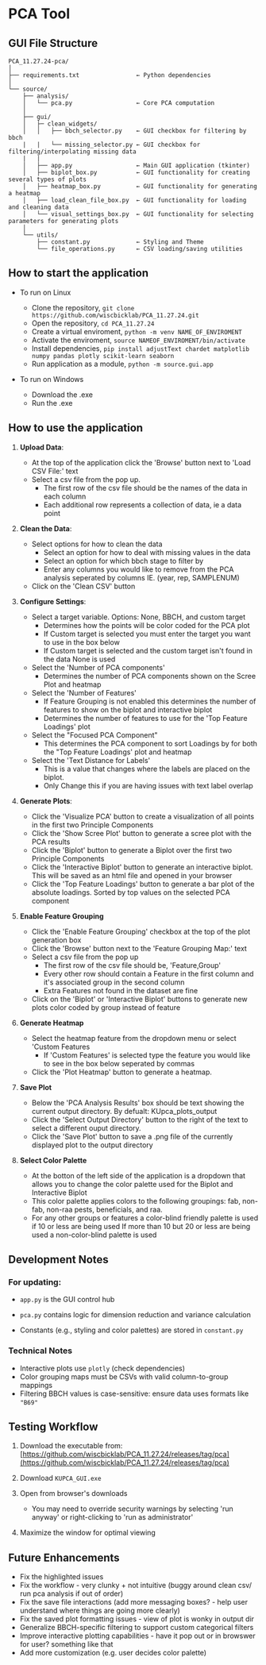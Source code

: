 # PCA Tool

## GUI File Structure

```
PCA_11.27.24-pca/
│
├── requirements.txt                ← Python dependencies
│
└── source/
    ├── analysis/
    │   └── pca.py                  ← Core PCA computation
    │
    ├── gui/
    │   ├─ clean_widgets/
    │   │   ├── bbch_selector.py    ← GUI checkbox for filtering by bbch
    |   |   └── missing_selector.py ← GUI checkbox for filtering/interpolating missing data
    |   |
    │   ├── app.py                  ← Main GUI application (tkinter)   
    │   ├── biplot_box.py           ← GUI functionality for creating several types of plots
    │   ├── heatmap_box.py          ← GUI functionality for generating a heatmap
    │   ├── load_clean_file_box.py  ← GUI functionality for loading and cleaning data
    │   └── visual_settings_box.py  ← GUI functionality for selecting parameters for generating plots
    │
    └── utils/
        ├── constant.py             ← Styling and Theme 
        └── file_operations.py      ← CSV loading/saving utilities
```

## How to start the application

- To run on Linux
  - Clone the repository, ```git clone https://github.com/wiscbicklab/PCA_11.27.24.git```
  - Open the repository, ```cd PCA_11.27.24```
  - Create a virtual enviroment, ```python -m venv NAME_OF_ENVIROMENT```
  - Activate the enviroment, ```source NAMEOF_ENVIROMENT/bin/activate```
  - Install dependencies, ```pip install adjustText chardet matplotlib numpy pandas plotly scikit-learn seaborn```
  - Run application as a module, ```python -m source.gui.app```
    
- To run on Windows
  - Download the .exe
  - Run the .exe

## How to use the application

1. **Upload Data**:
    
    - At the top of the application click the 'Browse' button next to 'Load CSV File:' text
    - Select a csv file from the pop up.
      - The first row of the csv file should be the names of the data in each column
      - Each additional row represents a collection of data, ie a data point

2. **Clean the Data**:
    
    - Select options for how to clean the data
      - Select an option for how to deal with missing values in the data
      - Select an option for which bbch stage to filter by
      - Enter any columns you would like to remove from the PCA analysis seperated by columns
        IE. (year, rep, SAMPLENUM)
    - Click on the 'Clean CSV' button

3. **Configure Settings**:
    
    - Select a target variable. Options: None, BBCH, and custom target
      - Determines how the points will be color coded for the PCA plot
      - If Custom target is selected you must enter the target you want to use in the box below
      - If Custom target is selected and the custom target isn't found in the data None is used
    - Select the 'Number of PCA components'
      - Determines the number of PCA components shown on the Scree Plot and heatmap
    - Select the 'Number of Features'
      - If Feature Grouping is not enabled this determines the number of features to show on the biplot and interactive biplot
      - Determines the number of features to use for the 'Top Feature Loadings' plot
    - Select the "Focused PCA Component"
      - This determines the PCA component to sort Loadings by for both the "Top Feature Loadings' plot and heatmap
    - Select the 'Text Distance for Labels'
      - This is a value that changes where the labels are placed on the biplot.
      - Only Change this if you are having issues with text label overlap

4. **Generate Plots**:
    - Click the 'Visualize PCA' button to create a visualization of all points in the first two Principle Components
    - Click the 'Show Scree Plot' button to generate a scree plot with the PCA results
    - Click the 'Biplot' button to generate a Biplot over the first two Principle Components
    - Click the 'Interactive Biplot' button to generate an interactive biplot. This will be saved as an html file and opened in your browser
    - Click the 'Top Feature Loadings' button to generate a bar plot of the absolute loadings. Sorted by top values on the selected PCA component

5. **Enable Feature Grouping**
    - Click the 'Enable Feature Grouping' checkbox at the top of the plot generation box
    - Click the 'Browse' button next to the 'Feature Grouping Map:' text
    - Select a csv file from the pop up
      - The first row of the csv file should be, 'Feature,Group'
      - Every other row should contain a Feature in the first column and it's associated group in the second column
      - Extra Features not found in the dataset are fine
    - Click on the 'Biplot' or 'Interactive Biplot' buttons to generate new plots color coded by group instead of feature

6. **Generate Heatmap**
    - Select the heatmap feature from the dropdown menu or select 'Custom Features
      - If 'Custom Features' is selected type the feature you would like to see in the box below seperated by commas
    - Click the 'Plot Heatmap' button to generate a heatmap.

7. **Save Plot**
    - Below the 'PCA Analysis Results' box should be text showing the current output directory. By defualt: KUpca_plots_output
    - Click the 'Select Output Directory' button to the right of the text to select a different ouput directory.
    - Click the 'Save Plot' button to save a .png file of the currently displayed plot to the output directory

8. **Select Color Palette**
    - At the botton of the left side of the application is a dropdown that allows you to change the color palette used for the Biplot and Interactive Biplot
    - This color palette applies colors to the following groupings: fab, non-fab, non-raa pests, beneficials, and raa.
    - For any other groups or features a color-blind friendly palette is used if 10 or less are being used
      If more than 10 but 20 or less are being used a non-color-blind palette is used

## Development Notes

### For updating:

- `app.py` is the GUI control hub  
    
- `pca.py` contains logic for dimension reduction and variance calculation
    
- Constants (e.g., styling and color palettes) are stored in `constant.py`
    

### Technical Notes

- Interactive plots use `plotly` (check dependencies)
- Color grouping maps must be CSVs with valid column-to-group mappings
- Filtering BBCH values is case-sensitive: ensure data uses formats like `"B69"`


## Testing Workflow

1. Download the executable from: [https://github.com/wiscbicklab/PCA_11.27.24/releases/tag/pca](https://github.com/wiscbicklab/PCA_11.27.24/releases/tag/pca)
    
2. Download `KUPCA_GUI.exe`
    
3. Open from browser's downloads
    
    - You may need to override security warnings by selecting 'run anyway' or right-clicking to 'run as administrator'
4. Maximize the window for optimal viewing


## Future Enhancements

- Fix the highlighted issues
- Fix the workflow - very clunky + not intuitive (buggy around clean csv/ run pca analysis if out of order)
- Fix the save file interactions (add more messaging boxes? - help user understand where things are going more clearly)
- Fix the saved plot formatting issues - view of plot is wonky in output dir
- Generalize BBCH-specific filtering to support custom categorical filters
- Improve interactive plotting capabilities - have it pop out or in browswer for user? something like that 
- Add more customization (e.g. user decides color palette) 
